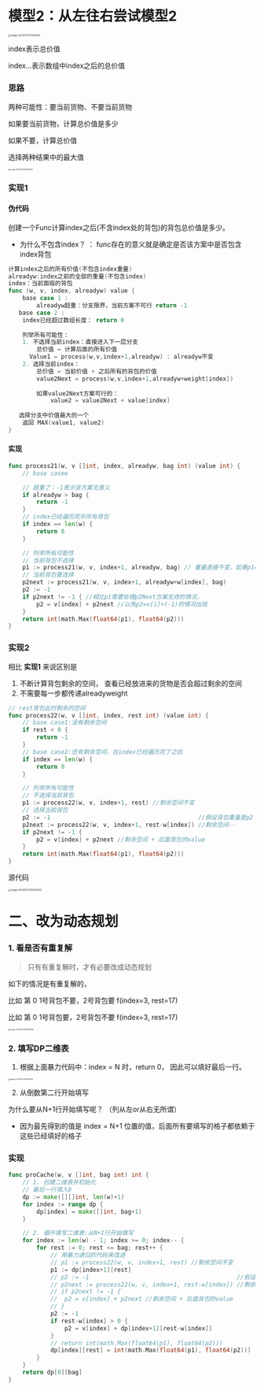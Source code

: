 # 模型2：从左往右尝试模型2

<img src="pic/%E5%8A%A8%E6%80%81%E8%A7%84%E5%88%92%E4%B8%80_2%E4%BB%8E%E5%B7%A6%E5%BE%80%E5%8F%B3%E5%B0%9D%E8%AF%95.assets/image-20220722111249287.png" alt="image-20220722111249287" style="zoom:33%;" />



index表示总价值 

index...表示数组中index之后的总价值





### 思路

两种可能性：要当前货物、不要当前货物

如果要当前货物，计算总价值是多少

如果不要，计算总价值

选择两种结果中的最大值

<img src="pic/%E5%8A%A8%E6%80%81%E8%A7%84%E5%88%92%E4%B8%80_2%E4%BB%8E%E5%B7%A6%E5%BE%80%E5%8F%B3%E5%B0%9D%E8%AF%95.assets/image-20220722151312644.png" alt="image-20220722151312644" style="zoom:25%;" />

### 实现1

#### 伪代码 

创建一个Func计算index之后(不含index处的背包)的背包总价值是多少。

- 为什么不包含index？ ： func存在的意义就是确定是否该方案中是否包含index背包



```go
计算index之后的所有价值(不包含index重量)
alreadyw:index之前的全部的重量(不包含index)
index：当前面临的背包
func (w, v, index, alreadyw) value {
	base case 1 : 
		alreadyw超重：分支限界，当前方案不可行 return -1
   base case 2 : 
   	index已经超过数组长度： return 0
   
	列举所有可能性：
	1. 不选择当前index：直接进入下一层分支
		总价值 = 计算后面的所有价值
      Value1 = process(w,v,index+1,alreadyw) : alreadyw不变
	2. 选择当前index：
		总价值 = 当前价值 + 之后所有的背包的价值
		value2Next = process(w,v,index+1,alreadyw+weight[index]) 
		
		如果value2Next方案可行的：
			value2 = value2Next + value[index]
   
   选择分支中价值最大的一个
   	返回 MAX(value1, value2)
}
```



#### 实现

```go
func process21(w, v []int, index, alreadyw, bag int) (value int) {
	// base casee

	// 超重了：-1表示该方案无意义
	if alreadyw > bag {
		return -1
	}
	// index已经遍历完毕所有背包
	if index == len(w) {
		return 0
	}

	// 列举所有可能性
	// 当前背包不选择
	p1 := process21(w, v, index+1, alreadyw, bag) // 重量直接不变，如果p1=-1,在最后returnMax时候会返回p2
	// 当前背包要选择
	p2next := process21(w, v, index+1, alreadyw+w[index], bag)
	p2 := -1
	if p2next != -1 { //相比p1需要处理p2Next方案无效的情况，
		p2 = v[index] + p2next //以免p2=v[i]+(-1)的情况出现
	}
	return int(math.Max(float64(p1), float64(p2)))
}
```



### 实现2

相比 **实现1** 来说区别是

1. 不断计算背包剩余的空间， 查看已经放进来的货物是否会超过剩余的空间
2. 不需要每一步都传递alreadyweight

```go
// rest背包此时剩余的空间
func process22(w, v []int, index, rest int) (value int) {
	// base case1:没有剩余空间
	if rest < 0 {
		return -1
	}
	// base case2:还有剩余空间，在index已经遍历完了之后
	if index == len(w) {
		return 0
	}

	// 列举所有可能性
	// 不选择当前背包
	p1 := process22(w, v, index+1, rest) //剩余空间不变
	// 选择当前背包
	p2 := -1                                          //假设背包重量是p2
	p2next := process22(w, v, index+1, rest-w[index]) //剩余空间--
	if p2next != -1 {
		p2 = v[index] + p2next //剩余空间 + 后面背包的value
	}
	return int(math.Max(float64(p1), float64(p2)))
}
```





源代码

<img src="pic/%E5%8A%A8%E6%80%81%E8%A7%84%E5%88%92%E4%B8%80_2%E4%BB%8E%E5%B7%A6%E5%BE%80%E5%8F%B3%E5%B0%9D%E8%AF%95.assets/image-20220722155243040.png" alt="image-20220722155243040" style="zoom: 33%;" />







# 二、改为动态规划



### 1. 看是否有重复解

> 只有有重复解时，才有必要改成动态规划

如下的情况是有重复解的， 

比如 第 0 1号背包不要，2号背包要 f(index=3, rest=17)

比如 第 0 1号背包要，2号背包不要 f(index=3, rest=17)

<img src="pic/2%E4%BB%8E%E5%B7%A6%E5%BE%80%E5%8F%B3%E5%B0%9D%E8%AF%95_%E8%83%8C%E5%8C%85%E9%97%AE%E9%A2%98.assets/image-20220727163043936.png" alt="image-20220727163043936" style="zoom: 25%;" />





### 2. 填写DP二维表

1. 根据上面暴力代码中：index = N 时，return 0， 因此可以填好最后一行。

<img src="pic/2%E4%BB%8E%E5%B7%A6%E5%BE%80%E5%8F%B3%E5%B0%9D%E8%AF%95_%E8%83%8C%E5%8C%85%E9%97%AE%E9%A2%98.assets/image-20220727174139933.png" alt="image-20220727174139933" style="zoom: 25%;" />

2. 从倒数第二行开始填写

 为什么要从N+1行开始填写呢？  （列从左or从右无所谓）

- 因为最先得到的值是 index = N+1 位置的值，后面所有要填写的格子都依赖于这些已经填好的格子



### 实现

```go
func proCache(w, v []int, bag int) int {
	// 1. 创建二维表并初始化
	// 最后一行填入0
	dp := make([][]int, len(w)+1)
	for index := range dp {
		dp[index] = make([]int, bag+1)
	}

	// 2. 循环填写二维表:从N+1行开始填写
	for index := len(w) - 1; index >= 0; index-- {
		for rest := 0; rest <= bag; rest++ {
			// 用暴力递归的代码来改进
			// p1 := process22(w, v, index+1, rest) //剩余空间不变
			p1 := dp[index+1][rest]
			// p2 := -1                                          //假设背包重量是p2
			// p2next := process22(w, v, index+1, rest-w[index]) //剩余空间--
			// if p2next != -1 {
			// 	p2 = v[index] + p2next //剩余空间 + 后面背包的value
			// }
			p2 := -1
			if rest-w[index] > 0 {
				p2 = v[index] + dp[index+1][rest-w[index]]
			}
			// return int(math.Max(float64(p1), float64(p2)))
			dp[index][rest] = int(math.Max(float64(p1), float64(p2)))
		}
	}
	return dp[0][bag]
}
```

